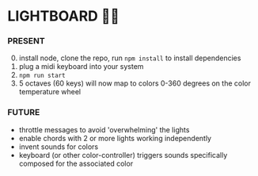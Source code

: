 # LIGHTBOARD 🎹🏮

### PRESENT

0. install node, clone the repo, run `npm install` to install dependencies
1. plug a midi keyboard into your system
2. `npm run start`
3. 5 octaves (60 keys) will now map to colors 0-360 degrees on the color temperature wheel

### FUTURE

* throttle messages to avoid 'overwhelming' the lights
* enable chords with 2 or more lights working independently
* invent sounds for colors
* keyboard (or other color-controller) triggers sounds specifically composed for the associated color
